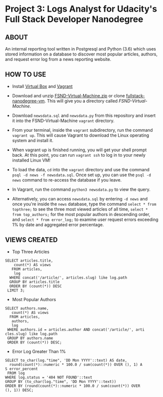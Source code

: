 # Project 3: Logs Analyst for Udacity's Full Stack Developer Nanodegree
## ABOUT

An internal reporting tool written in Postgresql and Python (3.6) which uses stored information on a database to
discover most popular articles, authors, and request error log from a news reporting website.

## HOW TO USE

- Install [Virtual Box](https://www.virtualbox.org/wiki/Download_Old_Builds_5_1) and [Vagrant](https://www.vagrantup.com/downloads.html)

- Download and unzip [FSND-Virtual-Machine.zip](https://d17h27t6h515a5.cloudfront.net/topher/2017/August/59822701_fsnd-virtual-machine/fsnd-virtual-machine.zip) or clone [fullstack-nanodegree-vm](https://github.com/udacity/fullstack-nanodegree-vm). This will give you a directory called *FSND-Virtual-Machine*.

- Download ```newsdata.sql``` and ```newsdata.py``` from this repository and insert it into the FSND-Virtual-Machine ```vagrant``` directory.

- From your terminal, inside the ```vagrant``` subdirectory, run the command ```vagrant up```. This will cause Vagrant to download the Linux operating system and install it.

- When vagrant up is finished running, you will get your shell prompt back. At this point, you can run ```vagrant ssh``` to log in to your newly installed Linux VM!

- To load the data, ```cd``` into the ```vagrant``` directory and use the command ```psql -d news -f newsdata.sql```. Once set up, you can use the ```psql -d news``` command to re-access the database if you leave.

- In Vagrant, run the command ```python3 newsdata.py``` to view the query.

- Alternatively, you can access ```newsdata.sql``` by entering ```-d news``` and once you're inside the ```news``` database, type the command ```select * from topthree;``` to see the three most viewed articles of all time, ```select * from top_authors;``` for the most popular authors in descending order, and ```select * from error_log;``` to examine user request errors exceeding 1% by date and aggregated error percentage.

## VIEWS CREATED

- Top Three Articles

```
SELECT articles.title,
    count(*) AS views
   FROM articles,
    log
  WHERE concat('/article/', articles.slug) like log.path
  GROUP BY articles.title
  ORDER BY (count(*)) DESC
 LIMIT 3;
 ```
 
 - Most Popular Authors
 
 ```
 SELECT authors.name,
    count(*) AS views
   FROM articles,
    authors,
    log
  WHERE authors.id = articles.author AND concat('/article/', arti
cles.slug) like log.path
  GROUP BY authors.name
  ORDER BY (count(*)) DESC;
  ```
  
  - Error Log Greater Than 1%
  
  ```
  SELECT to_char(log."time", 'DD Mon YYYY'::text) AS date,
    round(count(*)::numeric * 100.0 / sum(count(*)) OVER (), 1) A
S error_percent
   FROM log
  WHERE log.status = '404 NOT FOUND'::text
  GROUP BY (to_char(log."time", 'DD Mon YYYY'::text))
  ORDER BY (round(count(*)::numeric * 100.0 / sum(count(*)) OVER
(), 1)) DESC;
```



  

